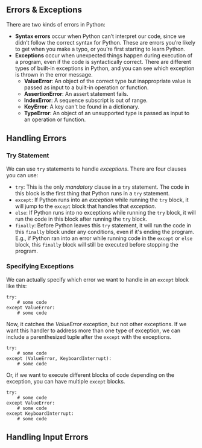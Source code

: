 ## Errors & Exceptions
There are two kinds of errors in Python:
* **Syntax errors** occur when Python can’t interpret our code, since we didn’t follow the correct syntax for Python. These are errors you’re likely to get when you make a typo, or you’re first starting to learn Python.
* **Exceptions** occur when unexpected things happen during execution of a program, even if the code is syntactically correct. There are different types of built-in exceptions in Python, and you can see which exception is thrown in the error message.
  * **ValueError**: An object of the correct type but inappropriate value is passed as input to a built-in operation or function.
  * **AssertionError**: An assert statement fails.
  * **IndexError**: A sequence subscript is out of range.
  * **KeyError**: A key can't be found in a dictionary.
  * **TypeError**: An object of an unsupported type is passed as input to an operation or function.

## Handling Errors
### Try Statement
We can use `try` statements to handle _exceptions_. There are four clauses you can use:

* `try`: This is the only *mandatory* clause in a `try` statement. The code in this block is the first thing that Python runs in a `try` statement.
* `except`: If Python runs into an _exception_ while running the `try` block, it will jump to the `except` block that handles that _exception_.
* `else`: If Python runs into no exceptions while running the `try` block, it will run the code in this block after running the `try` block.
* `finally`: Before Python leaves this `try` statement, it will run the code in this `finally` block under any conditions, even if it's ending the program. E.g., if Python ran into an error while running code in the `except` or `else` block, this `finally` block will still be executed before stopping the program.

### Specifying Exceptions
We can actually specify which error we want to handle in an `except` block like this:
```
try:
    # some code
except ValueError:
    # some code
```
Now, it catches the _ValueError_ exception, but not other exceptions. If we want this handler to address more than one type of exception, we can include a parenthesized tuple after the `except` with the exceptions.
```
try:
    # some code
except (ValueError, KeyboardInterrupt):
    # some code
```
Or, if we want to execute different blocks of code depending on the exception, you can have multiple `except` blocks.
```
try:
    # some code
except ValueError:
    # some code
except KeyboardInterrupt:
    # some code
```

## Handling Input Errors
